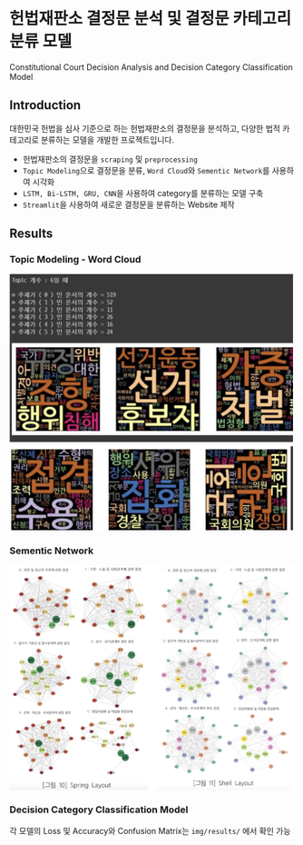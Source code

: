 # 헌법재판소 결정문 분석 및 결정문 카테고리 분류 모델
Constitutional Court Decision Analysis and Decision Category Classification Model


## Introduction

대한민국 헌법을 심사 기준으로 하는 헌법재판소의 결정문을 분석하고, 다양한 법적 카테고리로 분류하는 모델을 개발한 프로젝트입니다.

- 헌법재판소의 결정문을 `scraping` 및 `preprocessing`
- `Topic Modeling`으로 결정문을 분류, `Word Cloud`와 `Sementic Network`를 사용하여 시각화
- `LSTM, Bi-LSTM, GRU, CNN`을 사용하여 category를 분류하는 모델 구축
- `Streamlit`을 사용하여 새로운 결정문을 분류하는 Website 제작


## Results

### Topic Modeling - Word Cloud
<img src="img/TopicModeling.png" width="500">

### Sementic Network
<img src="img/SementicNetwork.png" width="700">

### Decision Category Classification Model
각 모델의 Loss 및 Accuracy와 Confusion Matrix는 `img/results/` 에서 확인 가능